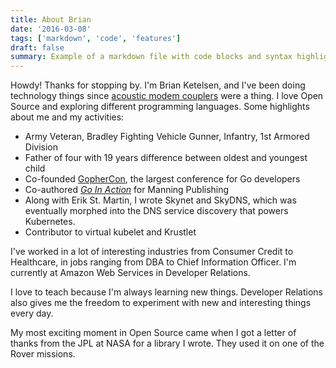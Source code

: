 ```yaml
---
title: About Brian
date: '2016-03-08'
tags: ['markdown', 'code', 'features']
draft: false
summary: Example of a markdown file with code blocks and syntax highlighting
---
```


Howdy! Thanks for stopping by. I'm Brian Ketelsen, and I've been doing technology things since [acoustic modem couplers](https://en.wikipedia.org/wiki/Acoustic_coupler) were a thing. I love Open Source and exploring different programming languages. Some highlights about me and my activities:

* Army Veteran, Bradley Fighting Vehicle Gunner, Infantry, 1st Armored Division
* Father of four with 19 years difference between oldest and youngest child
* Co-founded [GopherCon](https://gophercon.com/), the largest conference for Go developers
* Co-authored [_Go In Action_](https://www.amazon.com/Go-Action-William-Kennedy/dp/1617291781) for Manning Publishing
* Along with Erik St. Martin, I wrote Skynet and SkyDNS, which was eventually morphed into the DNS service discovery that powers Kubernetes.
* Contributor to virtual kubelet and Krustlet

I've worked in a lot of interesting industries from Consumer Credit to Healthcare, in jobs ranging from DBA to Chief Information Officer. I'm currently at Amazon Web Services in Developer Relations.

I love to teach because I'm always learning new things. Developer Relations also gives me the freedom to experiment with new and interesting things every day.

My most exciting moment in Open Source came when I got a letter of thanks from the JPL at NASA for a library I wrote. They used it on one of the Rover missions.
